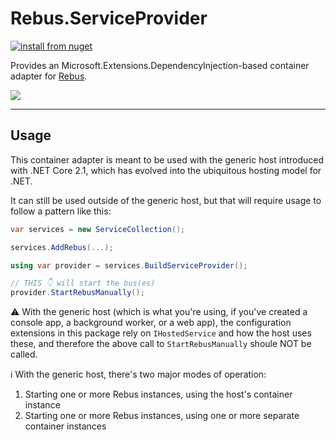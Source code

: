 ﻿# Rebus.ServiceProvider

[![install from nuget](https://img.shields.io/nuget/v/Rebus.ServiceProvider.svg?style=flat-square)](https://www.nuget.org/packages/Rebus.ServiceProvider)

Provides an Microsoft.Extensions.DependencyInjection-based container adapter for [Rebus](https://github.com/rebus-org/Rebus).

![](https://raw.githubusercontent.com/rebus-org/Rebus/master/artwork/little_rebusbus2_copy-200x200.png)

---

## Usage

This container adapter is meant to be used with the generic host introduced with .NET Core 2.1, which has evolved into the ubiquitous hosting model for .NET.

It can still be used outside of the generic host, but that will require usage to follow a pattern like this:

```csharp
var services = new ServiceCollection();

services.AddRebus(...);

using var provider = services.BuildServiceProvider();

// THIS 👇 will start the bus(es)  
provider.StartRebusManually();
```

⚠ With the generic host (which is what you're using, if you've created a console app, a background worker, or a web app), the configuration extensions
in this package rely on `IHostedService` and how the host uses these, and therefore the above call to `StartRebusManually` shoule NOT be called.

ℹ With the generic host, there's two major modes of operation:

1. Starting one or more Rebus instances, using the host's container instance
1. Starting one or more Rebus instances, using one or more separate container instances

